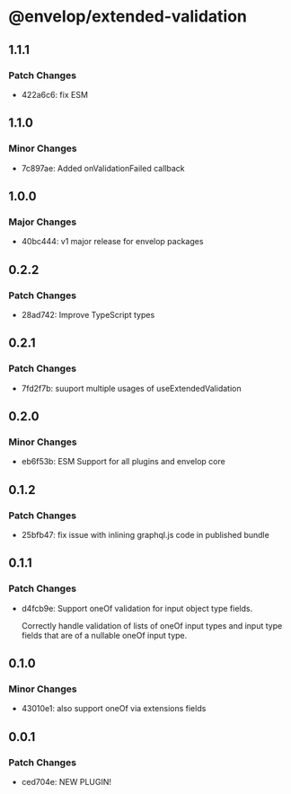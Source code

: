# @envelop/extended-validation

## 1.1.1

### Patch Changes

- 422a6c6: fix ESM

## 1.1.0

### Minor Changes

- 7c897ae: Added onValidationFailed callback

## 1.0.0

### Major Changes

- 40bc444: v1 major release for envelop packages

## 0.2.2

### Patch Changes

- 28ad742: Improve TypeScript types

## 0.2.1

### Patch Changes

- 7fd2f7b: suuport multiple usages of useExtendedValidation

## 0.2.0

### Minor Changes

- eb6f53b: ESM Support for all plugins and envelop core

## 0.1.2

### Patch Changes

- 25bfb47: fix issue with inlining graphql.js code in published bundle

## 0.1.1

### Patch Changes

- d4fcb9e: Support oneOf validation for input object type fields.

  Correctly handle validation of lists of oneOf input types and input type fields that are of a nullable oneOf input type.

## 0.1.0

### Minor Changes

- 43010e1: also support oneOf via extensions fields

## 0.0.1

### Patch Changes

- ced704e: NEW PLUGIN!
